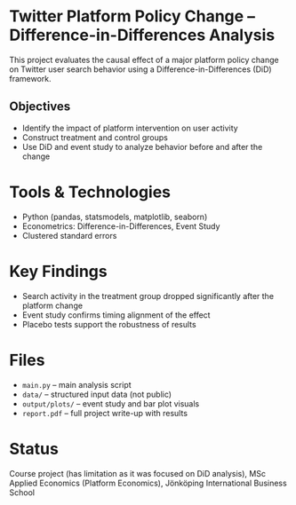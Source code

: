 # Twitter Platform Policy Change – Difference-in-Differences Analysis

This project evaluates the causal effect of a major platform policy change on Twitter user search behavior using a Difference-in-Differences (DiD) framework.

## Objectives
- Identify the impact of platform intervention on user activity
- Construct treatment and control groups
- Use DiD and event study to analyze behavior before and after the change

# Tools & Technologies
- Python (pandas, statsmodels, matplotlib, seaborn)
- Econometrics: Difference-in-Differences, Event Study
- Clustered standard errors

# Key Findings
- Search activity in the treatment group dropped significantly after the platform change
- Event study confirms timing alignment of the effect
- Placebo tests support the robustness of results

# Files
- `main.py` – main analysis script
- `data/` – structured input data (not public)
- `output/plots/` – event study and bar plot visuals
- `report.pdf` – full project write-up with results


# Status
Course project (has limitation as it was focused on DiD analysis), MSc Applied Economics (Platform Economics), Jönköping International Business School


